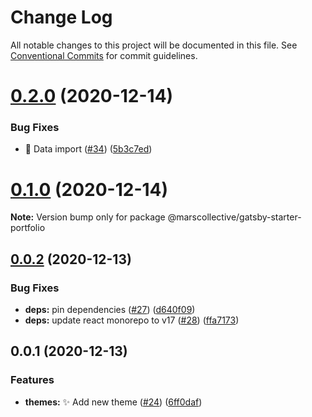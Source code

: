 # Change Log

All notable changes to this project will be documented in this file.
See [Conventional Commits](https://conventionalcommits.org) for commit guidelines.

# [0.2.0](https://github.com/marscollective/gatsby-theme-jdoe/compare/@marscollective/gatsby-starter-portfolio@0.1.0...@marscollective/gatsby-starter-portfolio@0.2.0) (2020-12-14)


### Bug Fixes

* 🐛 Data import ([#34](https://github.com/marscollective/gatsby-theme-jdoe/issues/34)) ([5b3c7ed](https://github.com/marscollective/gatsby-theme-jdoe/commit/5b3c7eda09079aa827642d01594c280b7225bb3e))





# [0.1.0](https://github.com/marscollective/gatsby-theme-jdoe/compare/@marscollective/gatsby-starter-portfolio@0.0.2...@marscollective/gatsby-starter-portfolio@0.1.0) (2020-12-14)

**Note:** Version bump only for package @marscollective/gatsby-starter-portfolio





## [0.0.2](https://github.com/marscollective/gatsby-theme-jdoe/compare/@marscollective/gatsby-starter-portfolio@0.0.1...@marscollective/gatsby-starter-portfolio@0.0.2) (2020-12-13)


### Bug Fixes

* **deps:** pin dependencies ([#27](https://github.com/marscollective/gatsby-theme-jdoe/issues/27)) ([d640f09](https://github.com/marscollective/gatsby-theme-jdoe/commit/d640f097df149d53a1f8254cff7b7593836bbd03))
* **deps:** update react monorepo to v17 ([#28](https://github.com/marscollective/gatsby-theme-jdoe/issues/28)) ([ffa7173](https://github.com/marscollective/gatsby-theme-jdoe/commit/ffa71730f668b79d9f0d9edb559ab1619ee22af0))





## 0.0.1 (2020-12-13)


### Features

* **themes:** ✨ Add new theme ([#24](https://github.com/marscollective/gatsby-theme-jdoe/issues/24)) ([6ff0daf](https://github.com/marscollective/gatsby-theme-jdoe/commit/6ff0dafc2fcb5f254bf47adbfde9c071e4569326))
